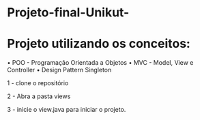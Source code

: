 # Projeto-final-Unikut-

# Projeto utilizando os conceitos:
• POO - Programação Orientada a Objetos
• MVC - Model, View e Controller
• Design Pattern Singleton

1 - clone o repositório



2 - Abra a pasta views



3 - inicie o view.java para iniciar o projeto.
